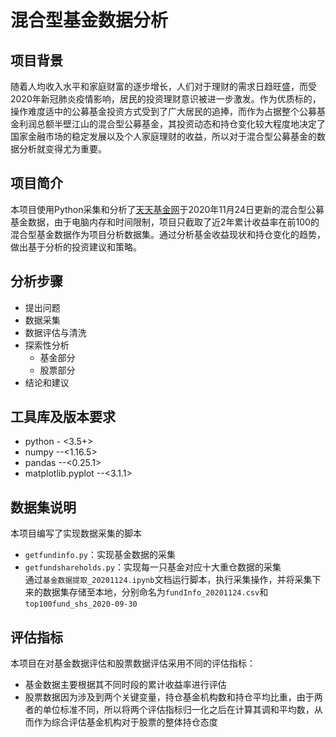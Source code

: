 # 混合型基金数据分析
## 项目背景
随着人均收入水平和家庭财富的逐步增长，人们对于理财的需求日趋旺盛，而受2020年新冠肺炎疫情影响，居民的投资理财意识被进一步激发。作为优质标的，操作难度适中的公募基金投资方式受到了广大居民的追捧，而作为占据整个公募基金利润总额半壁江山的混合型公募基金，其投资动态和持仓变化较大程度地决定了国家金融市场的稳定发展以及个人家庭理财的收益，所以对于混合型公募基金的数据分析就变得尤为重要。
## 项目简介
本项目使用Python采集和分析了[天天基金网](https://fund.eastmoney.com/)于2020年11月24日更新的混合型公募基金数据，由于电脑内存和时间限制，项目只截取了近2年累计收益率在前100的混合型基金数据作为项目分析数据集。通过分析基金收益现状和持仓变化的趋势，做出基于分析的投资建议和策略。
## 分析步骤
- 提出问题
- 数据采集
- 数据评估与清洗
- 探索性分析
    - 基金部分
    - 股票部分
- 结论和建议

## 工具库及版本要求

- python - <3.5+>
- numpy  --<1.16.5>
- pandas --<0.25.1>
- matplotlib.pyplot --<3.1.1>


## 数据集说明
本项目编写了实现数据采集的脚本
- `getfundinfo.py`：实现基金数据的采集
- `getfundshareholds.py`：实现每一只基金对应十大重仓数据的采集  
通过`基金数据提取_20201124.ipynb`文档运行脚本，执行采集操作，并将采集下来的数据集存储至本地，分别命名为`fundInfo_20201124.csv`和`top100fund_shs_2020-09-30`

## 评估指标
本项目在对基金数据评估和股票数据评估采用不同的评估指标：
- 基金数据主要根据其不同时段的累计收益率进行评估
- 股票数据因为涉及到两个关键变量，持仓基金机构数和持仓平均比重，由于两者的单位标准不同，所以将两个评估指标归一化之后在计算其调和平均数，从而作为综合评估基金机构对于股票的整体持仓态度
